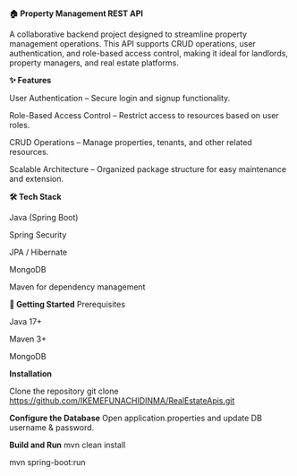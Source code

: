 **🏠 Property Management REST API**

A collaborative backend project designed to streamline property management operations.
This API supports CRUD operations, user authentication, and role-based access control, making it ideal for landlords, property managers, and real estate platforms.

**✨ Features**

User Authentication – Secure login and signup functionality.

Role-Based Access Control – Restrict access to resources based on user roles.

CRUD Operations – Manage properties, tenants, and other related resources.

Scalable Architecture – Organized package structure for easy maintenance and extension.

**🛠️ Tech Stack**

Java (Spring Boot)

Spring Security

JPA / Hibernate

MongoDB

Maven for dependency management

**🚀 Getting Started**
Prerequisites

Java 17+

Maven 3+

MongoDB


**Installation**

Clone the repository 
git clone https://github.com/IKEMEFUNACHIDINMA/RealEstateApis.git

**Configure the Database**
Open application.properties and update DB username & password.

**Build and Run**
mvn clean install

mvn spring-boot:run
